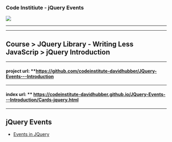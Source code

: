 ### Code Institiute - jQuery Events


<img src="https://codeinstitute.s3.amazonaws.com/fullstack/ci_logo_small.png" style="margin: 0; max-height: 15%; max-width: 15%;">

***

***
## Course > JQuery Library - Writing Less JavaScrip > jQuery Introduction

***
#### project url: **https://github.com/codeinstitute-davidhubber/JQuery-Events---Introduction
***
#### index url: ** https://codeinstitute-davidhubber.github.io/JQuery-Events---Introduction/Cards-jquery.html
***

## jQuery Events

- [Events in JQuery][]

[Events in JQuery]: https://youtu.be/tHSL21geuoQ